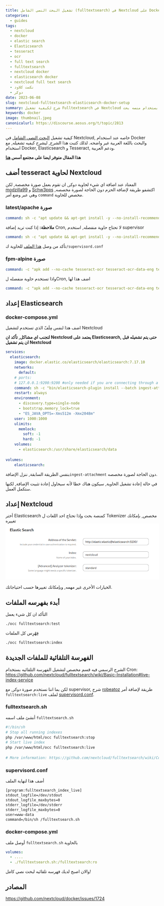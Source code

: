 ```yaml
---
title: تشغيل البحث النصي الشامل (fulltextsearch) في Nextcloud على Docker
categories:
  - guides
tags:
  - nextcloud
  - docker
  - elastic search
  - Elasticsearch
  - tesseract
  - ocr
  - full text search
  - fulltextsearch
  - nextcloud docker
  - elasticsearch docker
  - nextcloud full text search
  - نكست كلاود
  - دوكر
date: 2023-06-08
slug: nextcloud-fulltextsearch-elasticsearch-docker-setup
summary: شرح لكيفية تشغيل Fulltextsearch في Nextcloud عند تشغيله على دوكر, بستخدام منصه بحث Elasticsearch.
keywords: docker
image: thumbnail.jpeg
canonicalurl: https://discourse.aosus.org/t/topic/2813
---
```


كيفية تشغيل [البحث النصي الشامل](https://apps.nextcloud.com/apps/fulltextsearch) في Nextcloud, خاصه عند استخدام Docker والبحث باللغة العربية غير واضحه.
لذلك كتبت هذا الشرح, ليشرح كيفيه تشغيله, مع استخدام Docker, Elasticsearch و Tesseract, ودعم العربية.

**هذا المقال متوفر ايضا على مجتمع أسس [هنا](https://discourse.aosus.org/t/topic/2813)**

## أضف tesseract لحاوية Nextcloud
المعتاد عند اضافة اي شيء لحاوية دوكر, ان تقوم بعمل صورة مخصصة, لكن [modzilla99](https://github.com/nextcloud/docker/issues/1414#issuecomment-884711124) و [Schw3pps](https://github.com/nextcloud/docker/issues/1414#issuecomment-1008915705) اكتشفو طريقة لإضافة الحزم دون الحاجة لصورة مخصصه, وهي عبر وضع أمر 
`command` مخصص للحاوية.

### latest/apache صورة
```yaml
command: sh -c "apt update && apt-get install -y --no-install-recommends tesseract-ocr tesseract-ocr-eng tesseract-ocr-ara tesseract-ocr-$(YOUR_THREE_LETTER_LANGUAGE_CODE) && /entrypoint.sh apache2-foreground"
```
**ملاحظة:** إذا كنت تريد إضافة Cron, لا تحتاج حاوية منفصله, استخدم supervisor
```yaml
command: sh -c "apt update && apt-get install -y --no-install-recommends tesseract-ocr tesseract-ocr-eng tesseract-ocr-ara tesseract-ocr-$(YOUR_THREE_LETTER_LANGUAGE_CODE) && mkdir -p /var/log/supervisord && mkdir -p /var/run/supervisord supervisor && supervisord -c /supervisord.conf"
```
تأكد من وصل [هذا الملف](https://github.com/nextcloud/docker/blob/master/.examples/dockerfiles/full/apache/supervisord.conf) للحاوية ك`/supervisord.conf`

### fpm-alpine صورة
```yaml
command: -c "apk add --no-cache tesseract-ocr tesseract-ocr-data-eng tesseract-ocr-data-ara tesseract-ocr-$(YOUR_THREE_LETTER_LANGUAGE_CODE); /entrypoint.sh php-fpm"
```
واذا تستخدم حاوية منفصله لCron, اضف هذا لها
```yaml
command: -c "apk add --no-cache tesseract-ocr tesseract-ocr-data-eng tesseract-ocr-data-ara tesseract-ocr-$(YOUR_THREE_LETTER_LANGUAGE_CODE); /cron.sh"
```

## إعداد Elasticsearch

### docker-compose.yml
اضف هذا لنفس مِلَفّ الذي تستخدم لتشغيل Nextcloud

**لتجنب اي مشاكل, تأكد ان Nextcloud يعتمد على Elasticsearch, حتى يتم تشغيله قبل ان يتم تشغيل Nextcloud**

```yaml
services:
  elasticsearch:
    image: docker.elastic.co/elasticsearch/elasticsearch:7.17.10
    networks:
      default:
    # ports:
    # 127.0.0.1:9200:9200 #only needed if you are connecting through a docker network
    command: sh -c "bin/elasticsearch-plugin install --batch ingest-attachment; /bin/tini -s /usr/local/bin/docker-entrypoint.sh eswrapper"
    restart: always
    environment:
      - discovery.type=single-node
      - bootstrap.memory_lock=true
      - "ES_JAVA_OPTS=-Xms512m -Xmx2048m"
    user: 1000:1000
    ulimits:
      memlock:
        soft: -1
        hard: -1
    volumes:
      - elasticsearch:/usr/share/elasticsearch/data

volumes:
    elasticsearch:
```

بنفس الطريقة السابقة, ننزل الإضافة`ingest-attachment` دون الحاجة لصورة مخصصه.

في حالة إعادة تشغيل الحاوية, سيكون هناك خطا لأنه سيحاول إعادة تثبيت الإضافة, لكنها ستكمل العمل.

## إعداد Nextcloud
أختر Elasticsearch كمنصة بحث
وإذا تحتاج احد اللغات ل Tokenizer مخصص, بإمكانك تغييره
![](nextcloud-settings.png)

الخيارات الأخرى غير مهمه, وبإمكانك تغييرها حسب احتياجاتك.

## أبدء بفهرسه الملفات
التأكد ان كل شيء يعمل
```bash
./occ fulltextsearch:test
```
فِهْرِس كل الملفات
```bash
./occ fulltextsearch:index
```
## الفهرسة التلقائية للملفات الجديدة

الشرح الرسمي فيه قسم مخصص لتشغيل الفهرسة التلقائيه بستخدام Cron:
https://github.com/nextcloud/fulltextsearch/wiki/Basic-Installation#live-index-service

لكن بما اننا نستخدم صورة دوكر, مع supervisor, شرح [robeatoz](https://github.com/nextcloud/fulltextsearch/issues/671) طريقة  لإضافة أمر `fulltextsearch:live` لملف [supervisord.conf](https://github.com/nextcloud/docker/blob/master/.examples/dockerfiles/cron/apache/supervisord.conf).

### fulltextsearch.sh
أنشئ ملف اسمه `fulltextsearch.sh`
```bash
#!/bin/sh
# Stop all running indexes
php /var/www/html/occ fulltextsearch:stop
# Start live index
php /var/www/html/occ fulltextsearch:live

# More information: https://github.com/nextcloud/fulltextsearch/wiki/Commands
```

### supervisord.conf

أضف هذا لنهاية الملف
```supervisor
[program:fulltextsearch_index_live]
stdout_logfile=/dev/stdout
stdout_logfile_maxbytes=0
stderr_logfile=/dev/stderr
stderr_logfile_maxbytes=0
user=www-data
command=/bin/sh /fulltextsearch.sh
```

### docker-compose.yml
أوصل ملف `fulltextsearch.sh` بالحاوية
```yaml
volumes:
  - ....
  - ./fulltextsearch.sh:/fulltextsearch:ro
```

والان اصبح لديك فهرسه تلقائيه لبحث نصي كامل!

## المصادر
https://github.com/nextcloud/docker/issues/1724
